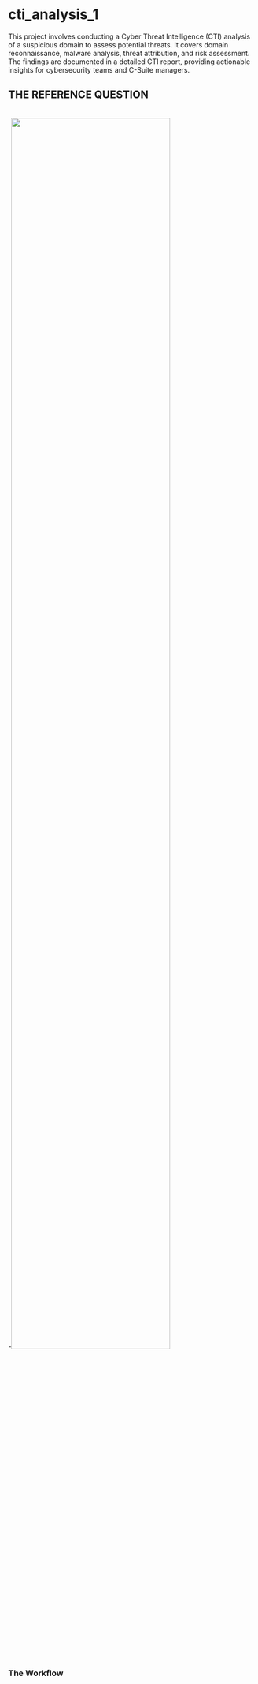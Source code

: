# cti_analysis_1
This project involves conducting a Cyber Threat Intelligence (CTI) analysis of a suspicious domain to assess potential threats. It covers domain reconnaissance, malware analysis, threat attribution, and risk assessment. The findings are documented in a detailed CTI report, providing actionable insights for cybersecurity teams and C-Suite managers.

## THE REFERENCE QUESTION
<br>-<img src= "https://github.com/user-attachments/assets/3ada8e21-bd7b-44a1-9444-f03b672060c1" height="80%" width="80%" alt=""/><br>

### The Workflow 
